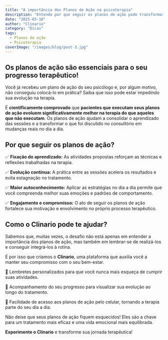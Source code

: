 ```yaml
---
title: "A importância dos Planos de Ação na psicoterapia"
description: "Entenda por que seguir os planos de ação pode transformar seu progresso terapêutico e como o Clinario pode ajudar nessa jornada."
date: "2025-03-10"
author: "Clinario"
category: "Dicas"
tags:
  - Planos de ação
  - Psicoterapia
coverImage: "/images/blog/post-3.jpg"
---
```


## Os planos de ação são essenciais para o seu progresso terapêutico!

Você já recebeu um plano de ação do seu psicólogo e, por algum motivo, não conseguiu colocá-lo em prática? Saiba que isso pode estar impedindo sua evolução na terapia.

É **cientificamente comprovado** que **pacientes que executam seus planos de ação evoluem significativamente melhor na terapia do que aqueles que não executam**. Os planos de ação ajudam a consolidar o aprendizado das sessões e a transformar o que foi discutido no consultório em mudanças reais no dia a dia.

## Por que seguir os planos de ação?

✅ **Fixação do aprendizado:** As atividades propostas reforçam as técnicas e reflexões trabalhadas na terapia.

✅ **Evolução contínua:** A prática entre as sessões acelera os resultados e evita estagnação no tratamento.

✅ **Maior autoconhecimento:** Aplicar as estratégias no dia a dia permite que você compreenda melhor suas emoções e padrões de comportamento.

✅ **Engajamento e compromisso:** O ato de seguir os planos de ação fortalece sua motivação e envolvimento no próprio processo terapêutico.

## Como o Clinario pode te ajudar?

Sabemos que, muitas vezes, o desafio não está apenas em entender a importância dos planos de ação, mas também em lembrar-se de realizá-los e conseguir integrá-los à rotina. 

É por isso que criamos o **Clinario**, uma plataforma que auxilia você a manter seu compromisso com o seu bem-estar.

🔹 Lembretes personalizados para que você nunca mais esqueça de cumprir suas atividades.

🔹 Acompanhamento do seu progresso para visualizar sua evolução ao longo do tratamento.

🔹 Facilidade de acesso aos planos de ação pelo celular, tornando a terapia parte do seu dia a dia.

Não deixe que seus planos de ação fiquem esquecidos! Eles são a chave para um tratamento mais eficaz e uma vida emocional mais equilibrada. 

**Experimente o Clinario** e transforme sua jornada terapêutica!